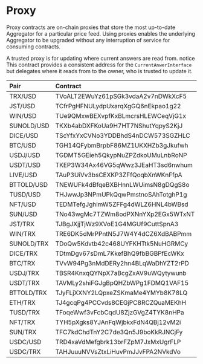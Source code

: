 # Proxy

Proxy contracts are on-chain proxies that store the most up-to-date Aggregator for a particular price feed. Using proxies enables the underlying Aggregator to be upgraded without any interruption of service for consuming contracts.

A trusted proxy is for updating where current answers are read from.
notice This contract provides a consistent address for the `CurrentAnwerInterface` but delegates where it reads from to the owner, who is trusted to update it.

|Pair|Contract|
|:--|:--|
|TRX/USD  | TVoALT2EWuYz61pSGk3vdaA2v7nDWkXcF5 |
|JST/USD  | TCfrPgHFNULydpUxarqXgGQ6nEkpao1g22 |
|WIN/USD  | TUe9QMxwBEXvpfKxBLmcrsHLEWCeqVjG1x |
|SUNOLD/USD  | TKXb4abDXFKoUa9H7HT7NShutYqpyS2KjJ |
|DICE/USD | TScYfxYxCVNo3YDDBhdS4nDCW573SGZHLC |
|BTC/USD  | TGH14QFybmBrpbF86MZ1UKXHZb3gJkufwh |
|USDJ/USD | TGDMT5GEieh5QkypNuZPZdkoUMuLnbRoNP |
|USDT/USD | TKEP3W34Ax46VG5qWwz3JEaHT3sd6nwhum |
|LIVE/USD | TAuP3UiVv3bsCEXKP3ZFfQoqbXnWKnFfpA |
|BTTOLD/USD  | TNEWUFk4dBfqeBXBHnnLWUimsN8gDQgS8o |
|TUSD/USD | THJwwJp3NPmUPkQqwPmstnoSAhTotghP1g |
|NFT/USD  | TEDMTefgJghimW5ZFFg4dWLZ6HNL4bWBsd |
|SUN/USD  | TNo43wgMc7TZWm8odPXNnYXp2EGx5WTxNT |
|JST/TRX  | TJBgJXjjTjWz9XVoE1G4MGUf9CuttSpnA3 |
|WIN/TRX  | TRE6DK5dMrPPntN5J7W4Y4dCZ6XdBABPmm |
|SUNOLD/TRX  | TDoQw5Kdvtb42c468UYFKHTtk5NuHGRMCy |
|DICE/TRX | TDtmDgv67sDmL7KkefBhQ9fbBGBPfEcWKx |
|BTC/TRX  | TVvW94Pg3nMdDERy2hn4BLqWaDhYZT2rPD |
|USDJ/TRX | TBSR4KnxqQYNpX7aBcgZxAV9uWQytywunb |
|USDT/TRX | TAVMLy2shiFGJgBpQHZbWPg1FDMQ1VAF15 |
|BTTOLD/TRX  | TJyFLjXXNY2LQpxeZSKmaMe4YMYb8K78LQ |
|ETH/TRX  | TJ4gcqPg4PCCvds8CEGjPC8RCZQuaMEKhH |
|TUSD/TRX | TFoqeWwf3vFcbCqdU8ZjzGVgZ4TYK8nHPa |
|NFT/TRX  | TYH5pXgks8YJAnFqWjbkxFdN4QBj12vM2i |
|SUN/TRX  | TFC7kdChdTnY2C7de3Qn5J9boKkRJNCjFy |
|USDC/USD  | TRD4xaVdMefgbrk13brFZpM7JxMxUgrFLP |
|USDC/TRX  | TAHJuuuNVVsZtxLiHuvPmJJvFPA2NVkdVo |
